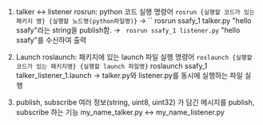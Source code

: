 
1. talker ↔ listener
	rosrun: python 코드 실행 명령어
	`rosrun {실행할 코드가 있는 패키지 명} {실행할 노드명(python파일명)}`
	 → `` rosrun ssafy_1 talker.py
		 "hello ssafy"라는 string을 publish함.
	 → ` rosrun ssafy_1 listener.py`
		 "hello ssafy"를 수신하여 출력

2. Launch
	roslaunch: 패키지에 있는 launch 파일 실행 명령어
	`roslaunch {실행할 코드가 있는 패키지명} {실행할 launch 파일명}`
	roslaunch ssafy_1 talker_listener_1.launch
	 → talker.py와 listener.py를 동시에 실행하는 파일 실행


3. publish, subscribe
	여러 정보(string, uint8, uint32) 가 담긴 메시지를 publish, subscribe 하는 기능
	my_name_talker.py ↔ my_name_listener.py
	